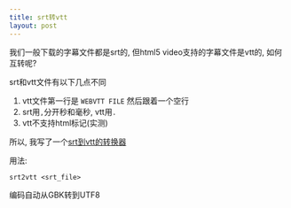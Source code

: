 ```yaml
---
title: srt转vtt
layout: post
---
```


我们一般下载的字幕文件都是srt的, 但html5 video支持的字幕文件是vtt的, 如何互转呢?

srt和vtt文件有以下几点不同

1. vtt文件第一行是 `WEBVTT FILE` 然后跟着一个空行
2. srt用`,`分开秒和毫秒, vtt用`.`
3. vtt不支持html标记(实测)

所以, 我写了一个[srt到vtt的转换器]()

用法:

    srt2vtt <srt_file>

编码自动从GBK转到UTF8
